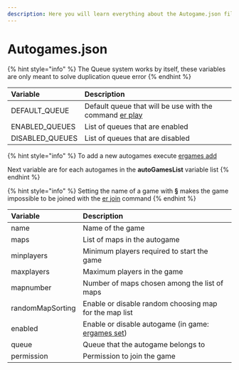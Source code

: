 ```yaml
---
description: Here you will learn everything about the Autogame.json file
---
```


# Autogames.json

{% hint style="info" %}
The Queue system works by itself, these variables are only meant to solve duplication queue error
{% endhint %}

| Variable | Description |
| :--- | :--- |
| DEFAULT\_QUEUE | Default queue that will be use with the command [er play](https://chooseit.gitbook.io/elytraracing/commands/command-er#play) |
| ENABLED\_QUEUES | List of queues that are enabled |
| DISABLED\_QUEUES | List of queues that are disabled |

{% hint style="info" %}
To add a new autogames execute [ergames add](https://chooseit.gitbook.io/elytraracing/commands/command-ergames#add)

Next variable are for each autogames in the **autoGamesList** variable list
{% endhint %}

{% hint style="info" %}
Setting the name of a game with **§** makes the game impossible to be joined with the [er join](https://chooseit.gitbook.io/elytraracing/commands/command-er#join) command
{% endhint %}

| Variable | Description |
| :--- | :--- |
| name | Name of the game |
| maps | List of maps in the autogame |
| minplayers | Minimum players required to start the game |
| maxplayers | Maximum players in the game |
| mapnumber | Number of maps chosen among the list of maps |
| randomMapSorting | Enable or disable random choosing map for the map list |
| enabled | Enable or disable autogame \(in game: [ergames set](https://chooseit.gitbook.io/elytraracing/commands/command-ergames#set)\) |
| queue | Queue that the autogame belongs to  |
| permission | Permission to join the game |

